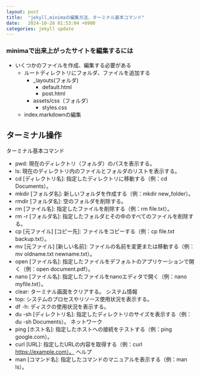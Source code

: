 ```yaml
---
layout: post
title:  "jekyll,minimaの編集方法、ターミナル基本コマンド"
date:   2024-10-28 01:53:04 +0900
categories: jekyll update
---
```

### minimaで出来上がったサイトを編集するには
* いくつかのファイルを作成、編集する必要がある
  * ルートディレクトリにフォルダ、ファイルを追加する
    * _layouts(フォルダ)
      * default.html
      * post.html
    * assets/css（フォルダ）
      * styles.css
  * index.markdownの編集

## ターミナル操作

ターミナル基本コマンド
* pwd: 現在のディレクトリ（フォルダ）のパスを表示する。
* ls: 現在のディレクトリ内のファイルとフォルダのリストを表示する。
* cd [ディレクトリ名]: 指定したディレクトリに移動する（例：cd Documents）。
* mkdir [フォルダ名]: 新しいフォルダを作成する（例：mkdir new_folder）。
* rmdir [フォルダ名]: 空のフォルダを削除する。
* rm [ファイル名]: 指定したファイルを削除する（例：rm file.txt）。
* rm -r [フォルダ名]: 指定したフォルダとその中のすべてのファイルを削除する。
* cp [元ファイル] [コピー先]: ファイルをコピーする（例：cp file.txt backup.txt）。
* mv [元ファイル] [新しい名前]: ファイルの名前を変更または移動する（例：mv oldname.txt newname.txt）。
* open [ファイル名]: 指定したファイルをデフォルトのアプリケーションで開く（例：open document.pdf）。
* nano [ファイル名]: 指定したファイルをnanoエディタで開く（例：nano myfile.txt）。
* clear: ターミナル画面をクリアする。
システム情報
* top: システムのプロセスやリソース使用状況を表示する。
* df -h: ディスクの使用状況を表示する。
* du -sh [ディレクトリ名]: 指定したディレクトリのサイズを表示する（例：du -sh Documents）。
ネットワーク
* ping [ホスト名]: 指定したホストへの接続をテストする（例：ping google.com）。
* curl [URL]: 指定したURLの内容を取得する（例：curl https://example.com）。
ヘルプ
* man [コマンド名]: 指定したコマンドのマニュアルを表示する（例：man ls）。

